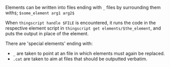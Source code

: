 Elements can be written into files ending with `_` files by surrounding them with`$`;
`$some_element arg1 arg2$`

When `thingscript handle $FILE` is encountered, it runs the code in the respective
element script in `thingscript get elements/$the_element`, and puts the output in
place of the element.

There are 'special elements' ending with:

* `_` are taken to point at an file in which elements must again be replaced.
* `.cat` are taken to aim at files that should be outputted verbatim.



